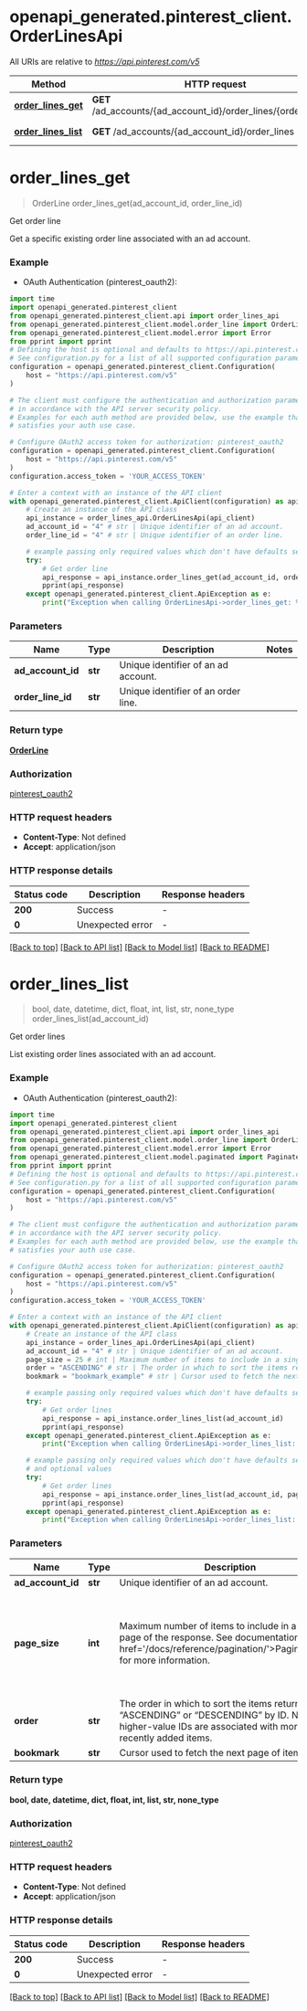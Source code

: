 # openapi_generated.pinterest_client.OrderLinesApi

All URIs are relative to *https://api.pinterest.com/v5*

Method | HTTP request | Description
------------- | ------------- | -------------
[**order_lines_get**](OrderLinesApi.md#order_lines_get) | **GET** /ad_accounts/{ad_account_id}/order_lines/{order_line_id} | Get order line
[**order_lines_list**](OrderLinesApi.md#order_lines_list) | **GET** /ad_accounts/{ad_account_id}/order_lines | Get order lines


# **order_lines_get**
> OrderLine order_lines_get(ad_account_id, order_line_id)

Get order line

Get a specific existing order line associated with an ad account.

### Example

* OAuth Authentication (pinterest_oauth2):

```python
import time
import openapi_generated.pinterest_client
from openapi_generated.pinterest_client.api import order_lines_api
from openapi_generated.pinterest_client.model.order_line import OrderLine
from openapi_generated.pinterest_client.model.error import Error
from pprint import pprint
# Defining the host is optional and defaults to https://api.pinterest.com/v5
# See configuration.py for a list of all supported configuration parameters.
configuration = openapi_generated.pinterest_client.Configuration(
    host = "https://api.pinterest.com/v5"
)

# The client must configure the authentication and authorization parameters
# in accordance with the API server security policy.
# Examples for each auth method are provided below, use the example that
# satisfies your auth use case.

# Configure OAuth2 access token for authorization: pinterest_oauth2
configuration = openapi_generated.pinterest_client.Configuration(
    host = "https://api.pinterest.com/v5"
)
configuration.access_token = 'YOUR_ACCESS_TOKEN'

# Enter a context with an instance of the API client
with openapi_generated.pinterest_client.ApiClient(configuration) as api_client:
    # Create an instance of the API class
    api_instance = order_lines_api.OrderLinesApi(api_client)
    ad_account_id = "4" # str | Unique identifier of an ad account.
    order_line_id = "4" # str | Unique identifier of an order line.

    # example passing only required values which don't have defaults set
    try:
        # Get order line
        api_response = api_instance.order_lines_get(ad_account_id, order_line_id)
        pprint(api_response)
    except openapi_generated.pinterest_client.ApiException as e:
        print("Exception when calling OrderLinesApi->order_lines_get: %s\n" % e)
```


### Parameters

Name | Type | Description  | Notes
------------- | ------------- | ------------- | -------------
 **ad_account_id** | **str**| Unique identifier of an ad account. |
 **order_line_id** | **str**| Unique identifier of an order line. |

### Return type

[**OrderLine**](OrderLine.md)

### Authorization

[pinterest_oauth2](../README.md#pinterest_oauth2)

### HTTP request headers

 - **Content-Type**: Not defined
 - **Accept**: application/json


### HTTP response details

| Status code | Description | Response headers |
|-------------|-------------|------------------|
**200** | Success |  -  |
**0** | Unexpected error |  -  |

[[Back to top]](#) [[Back to API list]](../README.md#documentation-for-api-endpoints) [[Back to Model list]](../README.md#documentation-for-models) [[Back to README]](../README.md)

# **order_lines_list**
> bool, date, datetime, dict, float, int, list, str, none_type order_lines_list(ad_account_id)

Get order lines

List existing order lines associated with an ad account.

### Example

* OAuth Authentication (pinterest_oauth2):

```python
import time
import openapi_generated.pinterest_client
from openapi_generated.pinterest_client.api import order_lines_api
from openapi_generated.pinterest_client.model.order_line import OrderLine
from openapi_generated.pinterest_client.model.error import Error
from openapi_generated.pinterest_client.model.paginated import Paginated
from pprint import pprint
# Defining the host is optional and defaults to https://api.pinterest.com/v5
# See configuration.py for a list of all supported configuration parameters.
configuration = openapi_generated.pinterest_client.Configuration(
    host = "https://api.pinterest.com/v5"
)

# The client must configure the authentication and authorization parameters
# in accordance with the API server security policy.
# Examples for each auth method are provided below, use the example that
# satisfies your auth use case.

# Configure OAuth2 access token for authorization: pinterest_oauth2
configuration = openapi_generated.pinterest_client.Configuration(
    host = "https://api.pinterest.com/v5"
)
configuration.access_token = 'YOUR_ACCESS_TOKEN'

# Enter a context with an instance of the API client
with openapi_generated.pinterest_client.ApiClient(configuration) as api_client:
    # Create an instance of the API class
    api_instance = order_lines_api.OrderLinesApi(api_client)
    ad_account_id = "4" # str | Unique identifier of an ad account.
    page_size = 25 # int | Maximum number of items to include in a single page of the response. See documentation on <a href='/docs/reference/pagination/'>Pagination</a> for more information. (optional) if omitted the server will use the default value of 25
    order = "ASCENDING" # str | The order in which to sort the items returned: “ASCENDING” or “DESCENDING” by ID. Note that higher-value IDs are associated with more-recently added items. (optional)
    bookmark = "bookmark_example" # str | Cursor used to fetch the next page of items (optional)

    # example passing only required values which don't have defaults set
    try:
        # Get order lines
        api_response = api_instance.order_lines_list(ad_account_id)
        pprint(api_response)
    except openapi_generated.pinterest_client.ApiException as e:
        print("Exception when calling OrderLinesApi->order_lines_list: %s\n" % e)

    # example passing only required values which don't have defaults set
    # and optional values
    try:
        # Get order lines
        api_response = api_instance.order_lines_list(ad_account_id, page_size=page_size, order=order, bookmark=bookmark)
        pprint(api_response)
    except openapi_generated.pinterest_client.ApiException as e:
        print("Exception when calling OrderLinesApi->order_lines_list: %s\n" % e)
```


### Parameters

Name | Type | Description  | Notes
------------- | ------------- | ------------- | -------------
 **ad_account_id** | **str**| Unique identifier of an ad account. |
 **page_size** | **int**| Maximum number of items to include in a single page of the response. See documentation on &lt;a href&#x3D;&#39;/docs/reference/pagination/&#39;&gt;Pagination&lt;/a&gt; for more information. | [optional] if omitted the server will use the default value of 25
 **order** | **str**| The order in which to sort the items returned: “ASCENDING” or “DESCENDING” by ID. Note that higher-value IDs are associated with more-recently added items. | [optional]
 **bookmark** | **str**| Cursor used to fetch the next page of items | [optional]

### Return type

**bool, date, datetime, dict, float, int, list, str, none_type**

### Authorization

[pinterest_oauth2](../README.md#pinterest_oauth2)

### HTTP request headers

 - **Content-Type**: Not defined
 - **Accept**: application/json


### HTTP response details

| Status code | Description | Response headers |
|-------------|-------------|------------------|
**200** | Success |  -  |
**0** | Unexpected error |  -  |

[[Back to top]](#) [[Back to API list]](../README.md#documentation-for-api-endpoints) [[Back to Model list]](../README.md#documentation-for-models) [[Back to README]](../README.md)

